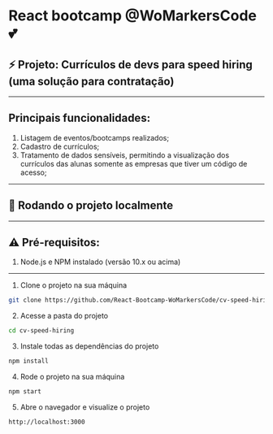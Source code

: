 # React bootcamp @WoMarkersCode 💕
## ⚡️ Projeto: Currículos de devs para speed hiring (uma solução para contratação)

****

## Principais funcionalidades:

1. Listagem de eventos/bootcamps realizados;
2. Cadastro de currículos;
3. Tratamento de dados sensíveis, permitindo a visualização dos currículos das alunas somente as empresas que tiver um código de acesso;

****

## 🚀 Rodando o projeto localmente

****

## ⚠️ Pré-requisitos:

1. Node.js e NPM instalado (versão 10.x ou acima)

****

1. Clone o projeto na sua máquina

```sh
git clone https://github.com/React-Bootcamp-WoMarkersCode/cv-speed-hiring.git
```

2. Acesse a pasta do projeto

```sh
cd cv-speed-hiring
```

3. Instale todas as dependências do projeto

```sh
npm install
```

4. Rode o projeto na sua máquina

```sh
npm start
```

5. Abre o navegador e visualize o projeto

```sh
http://localhost:3000
```

